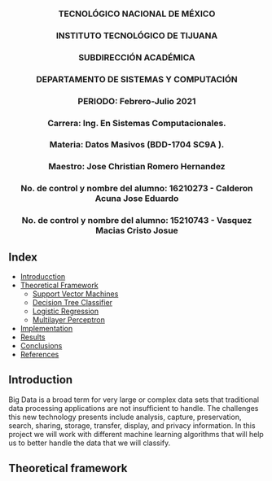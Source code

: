 ### <p align="center" > TECNOLÓGICO NACIONAL DE MÉXICO</p>

### <p align="center" > INSTITUTO TECNOLÓGICO DE TIJUANA</p>

### <p align="center" > SUBDIRECCIÓN ACADÉMICA </p>

### <p align="center" > DEPARTAMENTO DE SISTEMAS Y COMPUTACIÓN </p>

### <p align="center" > PERIODO: Febrero-Julio  2021</p>


###  <p align="center">  Carrera: Ing. En Sistemas Computacionales. 
### <p align="center"> Materia: 	Datos Masivos (BDD-1704 SC9A	).</p>

### <p align="center">  Maestro: Jose Christian Romero Hernandez	</p>
### <p align="center">  No. de control y nombre del alumno: 16210273 - Calderon Acuna Jose Eduardo </p>
### <p align="center">  No. de control y nombre del alumno: 15210743 - Vasquez Macias Cristo Josue</p>


## Index


* [Introducction](#intro)
* [Theoretical Framework](#Th)
    * [Support Vector Machines](#SVM)
    * [Decision Tree Classifier](#Decision-tree)
    * [Logistic Regression](#LR)
    * [Multilayer Perceptron](#MP)
* [Implementation](#Implementation)
* [Results](#Results)
* [Conclusions](#Conclisions)
* [References](#References)

<div id='intro'/>

## Introduction 

Big Data is a broad term for very large or complex data sets that traditional data processing applications are not insufficient to handle. The challenges this new technology presents include analysis, capture, preservation, search, sharing, storage, transfer, display, and privacy information.
In this project we will work with different machine learning algorithms that will help us to better handle the data that we will classify.

<div id='Th'/>

## Theoretical framework





